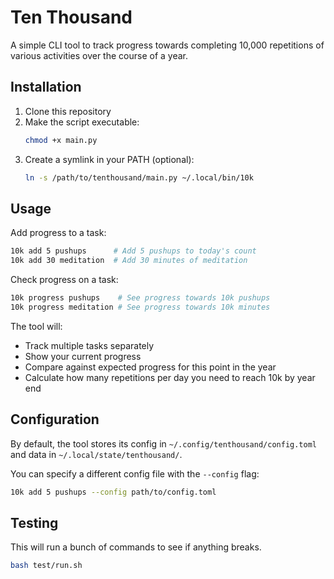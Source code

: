 # Ten Thousand

A simple CLI tool to track progress towards completing 10,000 repetitions of various activities over the course of a year.

## Installation

1. Clone this repository
2. Make the script executable:
   ```bash
   chmod +x main.py
   ```
3. Create a symlink in your PATH (optional):
   ```bash
   ln -s /path/to/tenthousand/main.py ~/.local/bin/10k
   ```

## Usage

Add progress to a task:
```bash
10k add 5 pushups      # Add 5 pushups to today's count
10k add 30 meditation  # Add 30 minutes of meditation
```

Check progress on a task:
```bash
10k progress pushups    # See progress towards 10k pushups
10k progress meditation # See progress towards 10k minutes
```

The tool will:
- Track multiple tasks separately
- Show your current progress
- Compare against expected progress for this point in the year
- Calculate how many repetitions per day you need to reach 10k by year end

## Configuration

By default, the tool stores its config in `~/.config/tenthousand/config.toml` and data in `~/.local/state/tenthousand/`.

You can specify a different config file with the `--config` flag:
```bash
10k add 5 pushups --config path/to/config.toml
```

## Testing

This will run a bunch of commands to see if anything breaks.

```sh
bash test/run.sh
```
